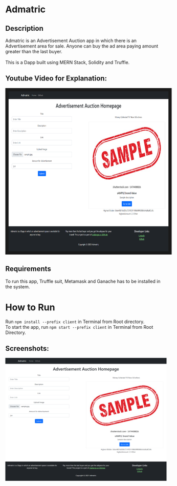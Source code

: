 # Admatric

## Description
Admatric is an Advertisement Auction app in which there is an Advertisement area for sale. Anyone can buy the ad area paying amount greater than the last buyer. <br><br>
This is a Dapp built using MERN Stack, Solidity and Truffle.

## Youtube Video for Explanation:
<a href="https://www.youtube.com/watch?v=7EMlcNMeNsc&feature=youtu.be
" target="_blank"><img src="https://raw.githubusercontent.com/rharshit82/Admatric/main/Screenshot.png" 
alt="Admatric Screenshot" width="500" height="500" border="10" /></a>


## Requirements
To run this app, Truffle suit, Metamask and Ganache has to be installed in the system.

# How to Run

Run ```npm install --prefix client``` in Terminal from Root directory. <br>
To start the app, run ```npm start --prefix client``` in Terminal from Root Directory.

## Screenshots:
![Admatric Screenshot](https://raw.githubusercontent.com/rharshit82/Admatric/main/Screenshot.png "Admatric Screenshot")

